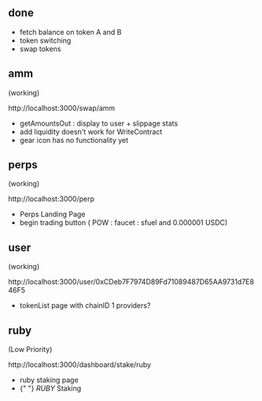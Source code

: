 ## done

- fetch balance on token A and B
- token switching
- swap tokens

## amm

(working) 

http://localhost:3000/swap/amm

- getAmountsOut : display to user + slippage stats
- add liquidity doesn't work for WriteContract
- gear icon has no functionality yet


## perps

(working) 

http://localhost:3000/perp

- Perps Landing Page
- begin trading button ( POW : faucet : sfuel and 0.000001 USDC)


## user

(working) 

http://localhost:3000/user/0xCDeb7F7974D89Fd71089487D65AA9731d7E846F5

- tokenList page with chainID 1 providers? 

## ruby

(Low Priority)

http://localhost:3000/dashboard/stake/ruby

- ruby staking page
    <li>
                {" "}
                <Link href={`/dashboard/stake/ruby`}>
                  <i>RUBY</i> Staking
                </Link>
              </li>
